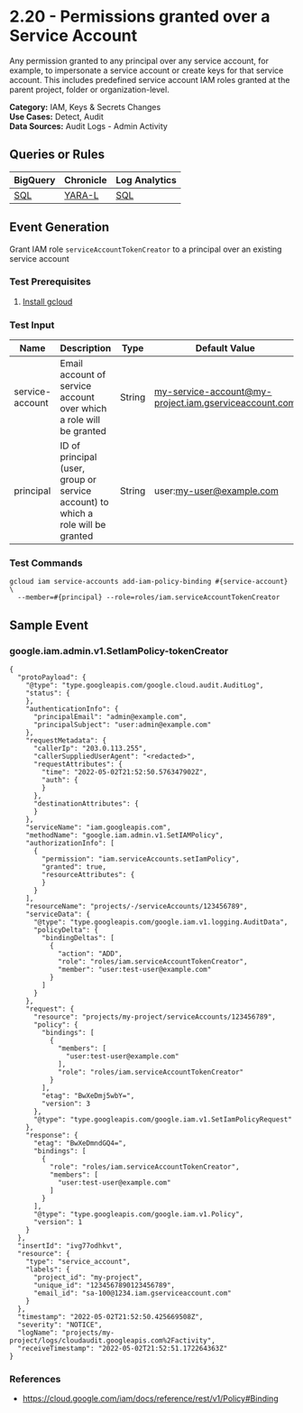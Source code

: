 # 2.20 - Permissions granted over a Service Account
Any permission granted to any principal over any service account, for example, to impersonate a
service account or create keys for that service account. This includes predefined service account
IAM roles granted at the parent project, folder or organization-level.


**Category:** IAM, Keys & Secrets Changes
</br>
**Use Cases:** Detect, Audit
</br>
**Data Sources:** Audit Logs - Admin Activity
</br>



## Queries or Rules
BigQuery | Chronicle | Log Analytics
--- | --- | ---
[SQL](../../backends/bigquery/sql/2_20_permissions_granted_over_SA.sql) | [YARA-L](../../backends/chronicle/yaral/2_20_permissions_granted_over_SA.yaral) | [SQL](../../backends/log_analytics/sql/2_20_permissions_granted_over_SA.sql)

## Event Generation

Grant IAM role `serviceAccountTokenCreator` to a principal over an existing service account





### Test Prerequisites
1. [Install gcloud](https://cloud.google.com/sdk/docs/install)


### Test Input
| Name | Description | Type | Default Value |
|------|-------------|------|---------------|
| service-account | Email account of service account over which a role will be granted | String | my-service-account@my-project.iam.gserviceaccount.com|
| principal | ID of principal (user, group or service account) to which a role will be granted | String | user:my-user@example.com|

### Test Commands
```
gcloud iam service-accounts add-iam-policy-binding #{service-account} \
  --member=#{principal} --role=roles/iam.serviceAccountTokenCreator
```



## Sample Event


### google.iam.admin.v1.SetIamPolicy-tokenCreator
```
{
  "protoPayload": {
    "@type": "type.googleapis.com/google.cloud.audit.AuditLog",
    "status": {
    },
    "authenticationInfo": {
      "principalEmail": "admin@example.com",
      "principalSubject": "user:admin@example.com"
    },
    "requestMetadata": {
      "callerIp": "203.0.113.255",
      "callerSuppliedUserAgent": "<redacted>",
      "requestAttributes": {
        "time": "2022-05-02T21:52:50.576347902Z",
        "auth": {
        }
      },
      "destinationAttributes": {
      }
    },
    "serviceName": "iam.googleapis.com",
    "methodName": "google.iam.admin.v1.SetIAMPolicy",
    "authorizationInfo": [
      {
        "permission": "iam.serviceAccounts.setIamPolicy",
        "granted": true,
        "resourceAttributes": {
        }
      }
    ],
    "resourceName": "projects/-/serviceAccounts/123456789",
    "serviceData": {
      "@type": "type.googleapis.com/google.iam.v1.logging.AuditData",
      "policyDelta": {
        "bindingDeltas": [
          {
            "action": "ADD",
            "role": "roles/iam.serviceAccountTokenCreator",
            "member": "user:test-user@example.com"
          }
        ]
      }
    },
    "request": {
      "resource": "projects/my-project/serviceAccounts/123456789",
      "policy": {
        "bindings": [
          {
            "members": [
              "user:test-user@example.com"
            ],
            "role": "roles/iam.serviceAccountTokenCreator"
          }
        ],
        "etag": "BwXeDmj5wbY=",
        "version": 3
      },
      "@type": "type.googleapis.com/google.iam.v1.SetIamPolicyRequest"
    },
    "response": {
      "etag": "BwXeDmndGQ4=",
      "bindings": [
        {
          "role": "roles/iam.serviceAccountTokenCreator",
          "members": [
            "user:test-user@example.com"
          ]
        }
      ],
      "@type": "type.googleapis.com/google.iam.v1.Policy",
      "version": 1
    }
  },
  "insertId": "ivg77odhkvt",
  "resource": {
    "type": "service_account",
    "labels": {
      "project_id": "my-project",
      "unique_id": "1234567890123456789",
      "email_id": "sa-100@1234.iam.gserviceaccount.com"
    }
  },
  "timestamp": "2022-05-02T21:52:50.425669508Z",
  "severity": "NOTICE",
  "logName": "projects/my-project/logs/cloudaudit.googleapis.com%2Factivity",
  "receiveTimestamp": "2022-05-02T21:52:51.172264363Z"
}
```



### References
- https://cloud.google.com/iam/docs/reference/rest/v1/Policy#Binding
    
